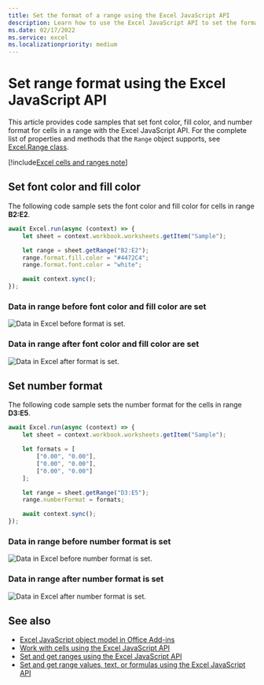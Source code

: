 ```yaml
---
title: Set the format of a range using the Excel JavaScript API
description: Learn how to use the Excel JavaScript API to set the format of a range.
ms.date: 02/17/2022
ms.service: excel
ms.localizationpriority: medium
---
```


# Set range format using the Excel JavaScript API

This article provides code samples that set font color, fill color, and number format for cells in a range with the Excel JavaScript API. For the complete list of properties and methods that the `Range` object supports, see [Excel.Range class](/javascript/api/excel/excel.range).

[!include[Excel cells and ranges note](../includes/note-excel-cells-and-ranges.md)]

## Set font color and fill color

The following code sample sets the font color and fill color for cells in range **B2:E2**.

```js
await Excel.run(async (context) => {
    let sheet = context.workbook.worksheets.getItem("Sample");

    let range = sheet.getRange("B2:E2");
    range.format.fill.color = "#4472C4";
    range.format.font.color = "white";

    await context.sync();
});
```

### Data in range before font color and fill color are set

![Data in Excel before format is set.](../images/excel-ranges-format-before.png)

### Data in range after font color and fill color are set

![Data in Excel after format is set.](../images/excel-ranges-format-font-and-fill.png)

## Set number format

The following code sample sets the number format for the cells in range **D3:E5**.

```js
await Excel.run(async (context) => {
    let sheet = context.workbook.worksheets.getItem("Sample");

    let formats = [
        ["0.00", "0.00"],
        ["0.00", "0.00"],
        ["0.00", "0.00"]
    ];

    let range = sheet.getRange("D3:E5");
    range.numberFormat = formats;

    await context.sync();
});
```

### Data in range before number format is set

![Data in Excel before number format is set.](../images/excel-ranges-format-font-and-fill.png)

### Data in range after number format is set

![Data in Excel after number format is set.](../images/excel-ranges-format-numbers.png)

## See also

- [Excel JavaScript object model in Office Add-ins](excel-add-ins-core-concepts.md)
- [Work with cells using the Excel JavaScript API](excel-add-ins-cells.md)
- [Set and get ranges using the Excel JavaScript API](excel-add-ins-ranges-set-get.md)
- [Set and get range values, text, or formulas using the Excel JavaScript API](excel-add-ins-ranges-set-get-values.md)
